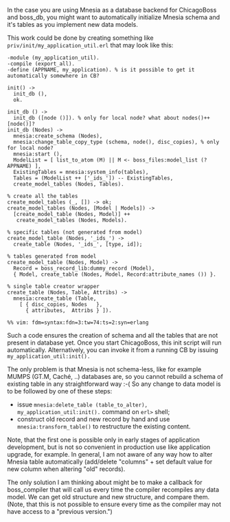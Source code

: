 In the case you are using Mnesia as a database backend for ChicagoBoss and boss_db, you might want to automatically initialize Mnesia schema and it's tables as you implement new data models.

This work could be done by creating something like `priv/init/my_application_util.erl` that may look like this:

    -module (my_application_util).
    -compile (export_all).
    -define (APPNAME, my_application). % is it possible to get it automatically somewhere in CB?
    
    init() ->
      init_db (),
      ok.
    
    init_db () ->
      init_db ([node ()]). % only for local node? what about nodes()++[node()]?
    init_db (Nodes) ->
      mnesia:create_schema (Nodes),
      mnesia:change_table_copy_type (schema, node(), disc_copies), % only for local node?
      mnesia:start (),
      ModelList = [ list_to_atom (M) || M <- boss_files:model_list (?APPNAME) ],
      ExistingTables = mnesia:system_info(tables),
      Tables = (ModelList ++ ['_ids_']) -- ExistingTables,
      create_model_tables (Nodes, Tables).
    
    % create all the tables
    create_model_tables (_, []) -> ok;
    create_model_tables (Nodes, [Model | Models]) ->
      [create_model_table (Nodes, Model)] ++
       create_model_tables (Nodes, Models).
    
    % specific tables (not generated from model)
    create_model_table (Nodes, '_ids_') ->
      create_table (Nodes, '_ids_', [type, id]);
    
    % tables generated from model
    create_model_table (Nodes, Model) ->
      Record = boss_record_lib:dummy_record (Model),
      { Model, create_table (Nodes, Model, Record:attribute_names ()) }.
    
    % single table creator wrapper
    create_table (Nodes, Table, Attribs) ->
      mnesia:create_table (Table,
        [ { disc_copies, Nodes   },
          { attributes,  Attribs } ]).
    
    %% vim: fdm=syntax:fdn=3:tw=74:ts=2:syn=erlang

Such a code ensures the creation of schema and all the tables that are not present in database yet. Once you start ChicagoBoss, this init script will run automatically. Alternatively, you can invoke it from a running CB by issuing `my_application_util:init().`

The only problem is that Mnesia is not schema-less, like for example MUMPS (GT.M, Caché, ..) databases are, so you cannot rebuild a schema of existing table in any straightforward way :-( So any change to data model is to be followed by one of these steps:

* issue `mnesia:delete_table (table_to_alter), my_application_util:init().` command on `erl>` shell;
* construct old record and new record by hand and use `mnesia:transform_table()` to restructure the existing content.

Note, that the first one is possible only in early stages of application development, but is not so convenient in production use like application upgrade, for example.
In general, I am not aware of any way how to alter Mnesia table automatically (add/delete "columns" + set default value for new column when altering "old" records).

The only solution I am thinking about might be to make a callback for boss_compiler that will call us every time the compiler recompiles any data model. We can get old structure and new structure, and compare them.
(Note, that this is not possible to ensure every time as the compiler may not have access to a "previous version.")